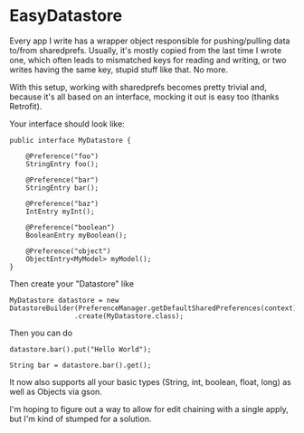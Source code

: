 # EasyDatastore
Every app I write has a wrapper object responsible for pushing/pulling data to/from sharedprefs. Usually, it's mostly copied from the last time I wrote one, which often leads to mismatched keys for reading and writing, or two writes having the same key, stupid stuff like that. No more. 

With this setup, working with sharedprefs becomes pretty trivial and, because it's all based on an interface, mocking it out is easy too (thanks Retrofit). 

Your interface should look like:

```
public interface MyDatastore {

    @Preference("foo")
    StringEntry foo();

    @Preference("bar")
    StringEntry bar();

    @Preference("baz")
    IntEntry myInt();

    @Preference("boolean")
    BooleanEntry myBoolean();

    @Preference("object")
    ObjectEntry<MyModel> myModel();
}

```

Then create your "Datastore" like 

```
MyDatastore datastore = new DatastoreBuilder(PreferenceManager.getDefaultSharedPreferences(context))
                .create(MyDatastore.class);
```


Then you can do 

```
datastore.bar().put("Hello World");

String bar = datastore.bar().get();
```

It now also supports all your basic types (String, int, boolean, float, long) as well as Objects via gson. 

I'm hoping to figure out a way to allow for edit chaining with a single apply, but I'm kind of stumped for a solution. 
